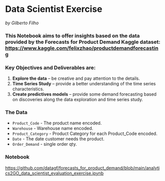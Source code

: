# Data Scientist Exercise
*by Gilberto Filho*

### This Notebook aims to offer insights based on the data provided by the Forecasts for Product Demand Kaggle dataset: https://www.kaggle.com/felixzhao/productdemandforecasting

### Key Objectives and Deliverables are:

1. **Explore the data** – be creative and pay attention to the details.
2. **Time Series Study** – provide a better understanding of the time series characteristics.
3. **Create predictives models** – provide some demand forecasting based on discoveries along the data exploration and time series study.

### The Data

- `Product_Code` - The product name encoded.
- `Warehouse` - Warehouse name encoded.
- `Product_Category` - Product Category for each Product_Code encoded.
- `Date` - The date customer needs the product.
- `Order_Demand` - single order qty.

### Notebook
https://github.com/datagf/forecasts_for_product_demand/blob/main/analytics2GO_data_scientist_evaluation_exercise.ipynb
